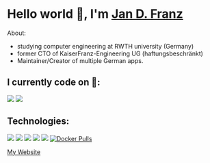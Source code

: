 # Hello world 👋, I'm [Jan D. Franz](https://blog.franzchise.com/)

About:
- studying computer engineering  at RWTH university (Germany)
- former CTO of KaiserFranz-Engineering UG (haftungsbeschränkt) 
- Maintainer/Creator of multiple German apps.

## I currently code on  🚀: 
![](https://img.shields.io/badge/Ubuntu-E95420?style=for-the-badge&logo=ubuntu&logoColor=white)
![](https://img.shields.io/badge/Windows-0078D6?style=for-the-badge&logo=windows&logoColor=white)

## Technologies:
![](https://img.shields.io/badge/TypeScript-007ACC?style=for-the-badge&logo=typescript&logoColor=white)
![](https://img.shields.io/badge/Python-3776AB?style=for-the-badge&logo=python&logoColor=black)
![](https://img.shields.io/badge/Jest-323330?style=for-the-badge&logo=Jest&logoColor=white)
![](https://img.shields.io/badge/SQLite-07405E?style=for-the-badge&logo=sqlite&logoColor=white)
![](https://img.shields.io/badge/Express.js-404D59?style=for-the-badge) 
[![Docker Pulls](https://badgen.net/docker/pulls/trueosiris/godaddypy?icon=docker&label=pulls)](https://hub.docker.com/r/trueosiris/godaddypy/)

[My Website](https://blog.franzchise.com/)
